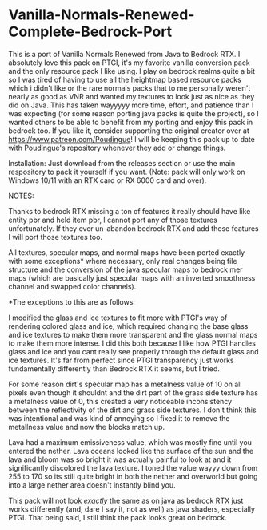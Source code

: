 # Vanilla-Normals-Renewed-Complete-Bedrock-Port
This is a port of Vanilla Normals Renewed from Java to Bedrock RTX. I absolutely love this pack on PTGI, it's my favorite vanilla conversion pack and the only resource pack I like using. I play on bedrock realms quite a bit so I was tired of having to use all the heightmap based resource packs which i didn't like or the rare normals packs that to me personally weren't nearly as good as VNR and wanted my textures to look just as nice as they did on Java. This has taken wayyyyy more time, effort, and patience than I was expecting (for some reason porting java packs is quite the project), so I wanted others to be able to benefit from my porting and enjoy this pack in bedrock too. If you like it, consider supporting the original creator over at https://www.patreon.com/Poudingue! I will be keeping this pack up to date with Poudingue's repository whenever they add or change things.

Installation: Just download from the releases section or use the main respository to pack it yourself if you want. (Note: pack will only work on Windows 10/11 with an RTX card or RX 6000 card and over).

NOTES:

Thanks to bedrock RTX missing a ton of features it really should have like entity pbr and held item pbr, I cannot port any of those textures unfortunately. If they ever un-abandon bedrock RTX and add these features I will port those textures too.

All textures, specular maps, and normal maps have been ported exactly with some exceptions* where necessary, only real changes being file structure and the conversion of the java specular maps to bedrock mer maps (which are basically just specular maps with an inverted smoothness channel and swapped color channels).

*The exceptions to this are as follows: 

I modified the glass and ice textures to fit more with PTGI's way of rendering colored glass and ice, which required changing the base glass and ice textures to make them more transparent and the glass normal maps to make them more intense. I did this both because I like how PTGI handles glass and ice and you cant really see properly through the default glass and ice textures. It's far from perfect since PTGI transparency just works fundamentally differently than Bedrock RTX it seems, but I tried. 

For some reason dirt's specular map has a metalness value of 10 on all pixels even though it shouldnt and the dirt part of the grass side texture has a metalness value of 0, this created a very noticeable inconsistency between the reflectivity of the dirt and grass side textures. I don't think this was intentional and was kind of annoying so I fixed it to remove the metallness value and now the blocks match up.

Lava had a maximum emissiveness value, which was mostly fine until you entered the nether. Lava oceans looked like the surface of the sun and the lava and bloom was so bright it was actually painful to look at and it significantly discolored the lava texture. I toned the value wayyy down from 255 to 170 so its still quite bright in both the nether and overworld but going into a large nether area doesn't instantly blind you.

This pack will not look *exactly* the same as on java as bedrock RTX just works differently (and, dare I say it, not as well) as java shaders, especially PTGI. That being said, I still think the pack looks great on bedrock.
